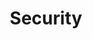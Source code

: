 ---
title: Security
layout: tag
permalink: /tags/security/
taxonomy: security
author_profile: true
---